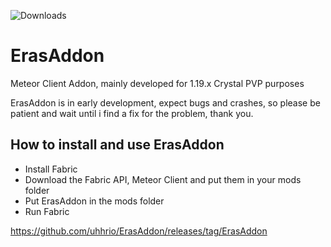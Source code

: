 ![Downloads](https://img.shields.io/github/downloads/uhhrio/ErasAddon/total)

# ErasAddon
Meteor Client Addon, mainly developed for 1.19.x Crystal PVP purposes

ErasAddon is in early development, expect bugs and crashes, so please be patient and wait until i find a fix for the problem, thank you.


## How to install and use ErasAddon

 - Install Fabric
 - Download the Fabric API, Meteor Client and put them in your mods folder
 - Put ErasAddon in the mods folder
 - Run Fabric

 

https://github.com/uhhrio/ErasAddon/releases/tag/ErasAddon
